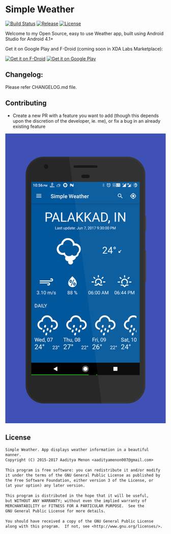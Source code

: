 # Simple Weather
[![Build Status](https://travis-ci.org/Sparker0i/Weather.svg?branch=master)](https://travis-ci.org/Sparker0i/Weather)
[![Release](https://img.shields.io/github/release/Sparker0i/Weather.svg)](https://github.com/Sparker0i/Weather/releases)
[![License](https://img.shields.io/badge/license-GNU_GPLv3-orange.svg)](https://raw.githubusercontent.com/Sparker0i/Weather/HEAD/LICENSE)

Welcome to my Open Source, easy to use Weather app, built using Android Studio for Android 4.1+

Get it on Google Play and F-Droid (coming soon in XDA Labs Marketplace):

[<img src="https://f-droid.org/badge/get-it-on.png" alt="Get it on F-Droid" height="80">](https://f-droid.org/repository/browse/?fdid=com.a5corp.weather)
[<img src='https://play.google.com/intl/en_us/badges/images/generic/en_badge_web_generic.png' alt='Get it on Google Play' width='210' height='80'>](https://play.google.com/store/apps/details?id=com.a5corp.weather)

## Changelog:

Please refer CHANGELOG.md file.

## Contributing

- Create a new PR with a feature you want to add (though this depends upon the discretion of the developer, ie. me), or fix a bug in an already existing feature

![Weather App](/img/App.png)

## License
```
Simple Weather. App displays weather information in a beautiful manner.
Copyright (C) 2015-2017 Aaditya Menon <aadityamenon007@gmail.com>

This program is free software: you can redistribute it and/or modify
it under the terms of the GNU General Public License as published by
the Free Software Foundation, either version 3 of the License, or
(at your option) any later version.

This program is distributed in the hope that it will be useful,
but WITHOUT ANY WARRANTY; without even the implied warranty of
MERCHANTABILITY or FITNESS FOR A PARTICULAR PURPOSE.  See the
GNU General Public License for more details.

You should have received a copy of the GNU General Public License
along with this program.  If not, see <http://www.gnu.org/licenses/>.
```
